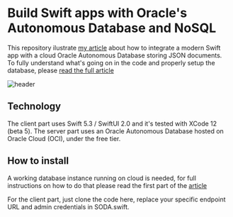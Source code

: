 # Build Swift apps with Oracle's Autonomous Database and NoSQL

This repository ilustrate [my article][1] about how to integrate a modern Swift app with a cloud Oracle Autonomous Database storing JSON documents.
To fully understand what's going on in the code and properly setup the database, please [read the full article][1]

![header](https://miro.medium.com/max/600/1*gf4diWCZyxAHhJHQ16AQBQ.png)

## Technology

The client part uses Swift 5.3 / SwiftUI 2.0 and it's tested with XCode 12 (beta 5).
The server part uses an Oracle Autonomous Database hosted on Oracle Cloud (OCI), under the free tier.

## How to install

A working database instance running on cloud is needed, for full instructions on how to do that please read the first part of the [article][1]

For the client part, just clone the code here, replace your specific endpoint URL and admin credentials in SODA.swift.

[1]: https://medium.com/so-much-code/build-swift-apps-with-oracles-autonomous-database-and-nosql-f1dee7e7cec3

